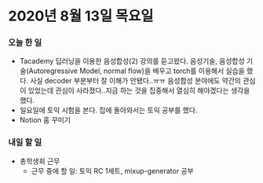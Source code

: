 # 2020년 8월 13일 목요일 


### 오늘 한 일  
- Tacademy 딥러닝을 이용한 음성합성(2) 강의를 듣고왔다. 음성기술, 음성합성 기술(Autoregressive Model, normal flow)을 배우고 torch를 이용해서 실습을 했다. 사실 decoder 부분부터 잘 이해가 안됐다..ㅠㅠ 음성합성 분야에도 약간의 관심이 있었는데 관심이 사라졌다..지금 하는 것을 집중해서 열심히 해야겠다는 생각을 했다.   
- 일요일에 토익 시험을 본다. 집에 돌아와서는 토익 공부를 했다.
- Notion 홈 꾸미기

### 내일 할 일  
- 총학생회 근무  
    - 근무 중에 할 일: 토익 RC 1세트, mixup-generator 공부  

